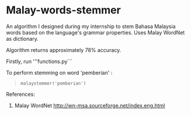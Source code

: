 # Malay-words-stemmer
An algorithm I designed during my internship to stem Bahasa Malaysia words based on the language's grammar properties. 
Uses Malay WordNet as dictionary.

Algorithm returns approximately 78% accuracy.

Firstly, run '''functions.py```

To perform stemming on word 'pemberian' :
> ``` malaystemmer('pemberian') ```


References:
1. Malay WordNet http://wn-msa.sourceforge.net/index.eng.html
